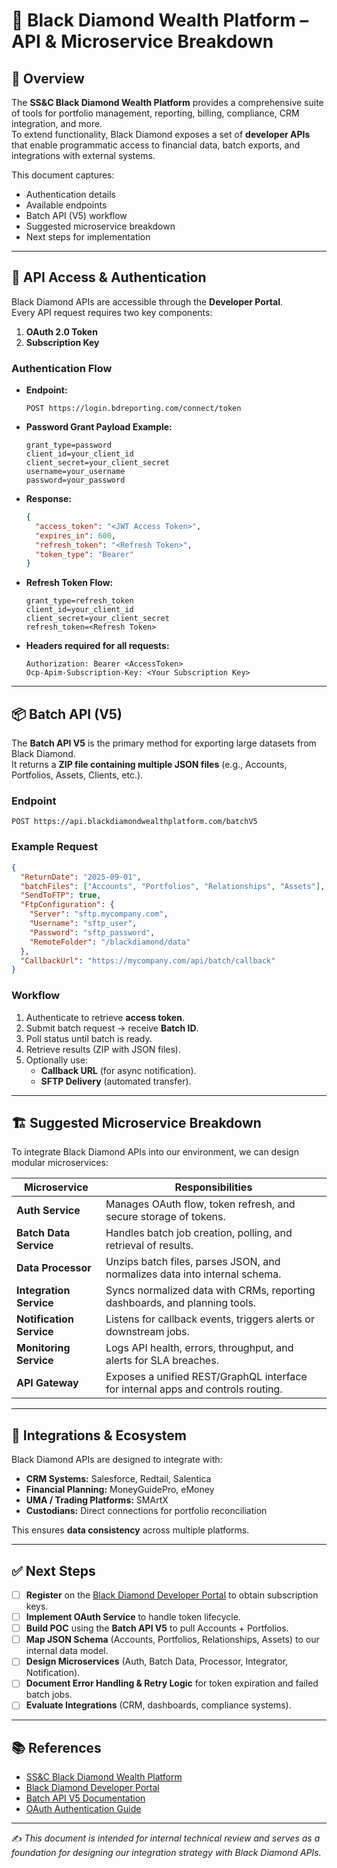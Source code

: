 # 📝 Black Diamond Wealth Platform – API & Microservice Breakdown

## 📌 Overview
The **SS&C Black Diamond Wealth Platform** provides a comprehensive suite of tools for portfolio management, reporting, billing, compliance, CRM integration, and more.  
To extend functionality, Black Diamond exposes a set of **developer APIs** that enable programmatic access to financial data, batch exports, and integrations with external systems.  

This document captures:
- Authentication details
- Available endpoints
- Batch API (V5) workflow
- Suggested microservice breakdown
- Next steps for implementation

---

## 🔑 API Access & Authentication

Black Diamond APIs are accessible through the **Developer Portal**.  
Every API request requires two key components:  

1. **OAuth 2.0 Token**  
2. **Subscription Key**  

### Authentication Flow
- **Endpoint:**  
  ```http
  POST https://login.bdreporting.com/connect/token
  ```

- **Password Grant Payload Example:**
  ```x-www-form-urlencoded
  grant_type=password
  client_id=your_client_id
  client_secret=your_client_secret
  username=your_username
  password=your_password
  ```

- **Response:**
  ```json
  {
    "access_token": "<JWT Access Token>",
    "expires_in": 600,
    "refresh_token": "<Refresh Token>",
    "token_type": "Bearer"
  }
  ```

- **Refresh Token Flow:**  
  ```x-www-form-urlencoded
  grant_type=refresh_token
  client_id=your_client_id
  client_secret=your_client_secret
  refresh_token=<Refresh Token>
  ```

- **Headers required for all requests:**
  ```
  Authorization: Bearer <AccessToken>
  Ocp-Apim-Subscription-Key: <Your Subscription Key>
  ```

---

## 📦 Batch API (V5)

The **Batch API V5** is the primary method for exporting large datasets from Black Diamond.  
It returns a **ZIP file containing multiple JSON files** (e.g., Accounts, Portfolios, Assets, Clients, etc.).

### Endpoint
```http
POST https://api.blackdiamondwealthplatform.com/batchV5
```

### Example Request
```json
{
  "ReturnDate": "2025-09-01",
  "batchFiles": ["Accounts", "Portfolios", "Relationships", "Assets"],
  "SendToFTP": true,
  "FtpConfiguration": {
    "Server": "sftp.mycompany.com",
    "Username": "sftp_user",
    "Password": "sftp_password",
    "RemoteFolder": "/blackdiamond/data"
  },
  "CallbackUrl": "https://mycompany.com/api/batch/callback"
}
```

### Workflow
1. Authenticate to retrieve **access token**.  
2. Submit batch request → receive **Batch ID**.  
3. Poll status until batch is ready.  
4. Retrieve results (ZIP with JSON files).  
5. Optionally use:
   - **Callback URL** (for async notification).  
   - **SFTP Delivery** (automated transfer).  

---

## 🏗 Suggested Microservice Breakdown

To integrate Black Diamond APIs into our environment, we can design modular microservices:

| Microservice            | Responsibilities |
|-------------------------|------------------|
| **Auth Service**         | Manages OAuth flow, token refresh, and secure storage of tokens. |
| **Batch Data Service**   | Handles batch job creation, polling, and retrieval of results. |
| **Data Processor**       | Unzips batch files, parses JSON, and normalizes data into internal schema. |
| **Integration Service**  | Syncs normalized data with CRMs, reporting dashboards, and planning tools. |
| **Notification Service** | Listens for callback events, triggers alerts or downstream jobs. |
| **Monitoring Service**   | Logs API health, errors, throughput, and alerts for SLA breaches. |
| **API Gateway**          | Exposes a unified REST/GraphQL interface for internal apps and controls routing. |

---

## 🔗 Integrations & Ecosystem
Black Diamond APIs are designed to integrate with:
- **CRM Systems:** Salesforce, Redtail, Salentica  
- **Financial Planning:** MoneyGuidePro, eMoney  
- **UMA / Trading Platforms:** SMArtX  
- **Custodians:** Direct connections for portfolio reconciliation  

This ensures **data consistency** across multiple platforms.

---

## ✅ Next Steps

- [ ] **Register** on the [Black Diamond Developer Portal](https://www.blackdiamondwealthplatform.com/) to obtain subscription keys.  
- [ ] **Implement OAuth Service** to handle token lifecycle.  
- [ ] **Build POC** using the **Batch API V5** to pull Accounts + Portfolios.  
- [ ] **Map JSON Schema** (Accounts, Portfolios, Relationships, Assets) to our internal data model.  
- [ ] **Design Microservices** (Auth, Batch Data, Processor, Integrator, Notification).  
- [ ] **Document Error Handling & Retry Logic** for token expiration and failed batch jobs.  
- [ ] **Evaluate Integrations** (CRM, dashboards, compliance systems).  

---

## 📚 References
- [SS&C Black Diamond Wealth Platform](https://www.sscblackdiamond.com/)  
- [Black Diamond Developer Portal](https://www.blackdiamondwealthplatform.com/)  
- [Batch API V5 Documentation](https://www.blackdiamondwealthplatform.com/batch_API-V5)  
- [OAuth Authentication Guide](https://www.blackdiamondwealthplatform.com/authentication_password_flow)  

---

✍️ *This document is intended for internal technical review and serves as a foundation for designing our integration strategy with Black Diamond APIs.*
